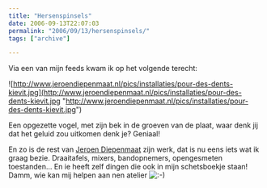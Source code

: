 ```yaml
---
title: "Hersenspinsels"
date: 2006-09-13T22:07:03
permalink: "2006/09/13/hersenspinsels/"
tags: ["archive"]

---
```

Via een van mijn feeds kwam ik op het volgende terecht:

![http://www.jeroendiepenmaat.nl/pics/installaties/pour-des-dents-kievit.jpg](http://www.jeroendiepenmaat.nl/pics/installaties/pour-des-dents-kievit.jpg "http://www.jeroendiepenmaat.nl/pics/installaties/pour-des-dents-kievit.jpg")

Een opgezette vogel, met zijn bek in de groeven van de plaat, waar denk jij dat het geluid zou uitkomen denk je? Geniaal!

En zo is de rest van [Jeroen Diepenmaat](http://www.jeroendiepenmaat.nl/nederlands/index.html "http://www.jeroendiepenmaat.nl/nederlands/index.html") zijn werk, dat is nu eens iets wat ik graag bezie. Draaitafels, mixers, bandopnemers, opengesmeten toestanden… En ie heeft zelf dingen die ook in mijn schetsboekje staan! Damm, wie kan mij helpen aan nen atelier ![:-)](http://www.donebysimon.be/blog/wp-includes/images/smilies/icon_smile.gif)
